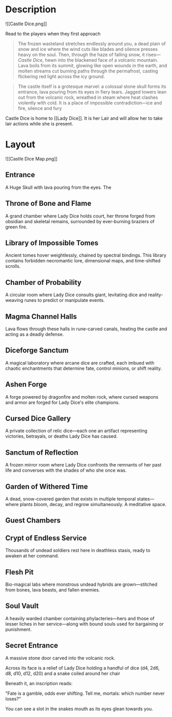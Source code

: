 # Description

![[Castle Dice.png]]

Read to the players when they first approach
> The frozen wasteland stretches endlessly around you, a dead plain of snow and ice where the wind cuts like blades and silence presses heavy on the soul. Then, through the haze of falling snow, it rises—_Castle Dice_, hewn into the blackened face of a volcanic mountain. Lava boils from its summit, glowing like open wounds in the earth, and molten streams cut burning paths through the permafrost, casting flickering red light across the icy ground.

> The castle itself is a grotesque marvel: a colossal stone skull forms its entrance, lava pouring from its eyes in fiery tears. Jagged towers lean out from the volcanic rock, wreathed in steam where heat clashes violently with cold. It is a place of impossible contradiction—ice and fire, silence and fury

Castle Dice is home to [[Lady Dice]]. It is her Lair and will allow her to take lair actions while she is present.

# Layout


![[Castle Dice Map.png]]
## Entrance
A Huge Skull with lava pouring from the eyes. The 
## Throne of Bone and Flame
A grand chamber where Lady Dice holds court, her throne forged from obsidian and skeletal remains, surrounded by ever-burning braziers of green fire.

## Library of Impossible Tomes
Ancient tomes hover weightlessly, chained by spectral bindings. This library contains forbidden necromantic lore, dimensional maps, and time-shifted scrolls.

## Chamber of Probability
A circular room where Lady Dice consults giant, levitating dice and reality-weaving runes to predict or manipulate events.

## Magma Channel Halls
Lava flows through these halls in rune-carved canals, heating the castle and acting as a deadly defense.

## Diceforge Sanctum
A magical laboratory where arcane dice are crafted, each imbued with chaotic enchantments that determine fate, control minions, or shift reality.

## Ashen Forge
A forge powered by dragonfire and molten rock, where cursed weapons and armor are forged for Lady Dice's elite champions.

## Cursed Dice Gallery
A private collection of relic dice—each one an artifact representing victories, betrayals, or deaths Lady Dice has caused.

## Sanctum of Reflection
A frozen mirror room where Lady Dice confronts the remnants of her past life and converses with the shades of who she once was.

## Garden of Withered Time
A dead, snow-covered garden that exists in multiple temporal states—where plants bloom, decay, and regrow simultaneously. A meditative space.

## Guest Chambers

## Crypt of Endless Service
Thousands of undead soldiers rest here in deathless stasis, ready to awaken at her command.

## Flesh Pit
Bio-magical labs where monstrous undead hybrids are grown—stitched from bones, lava beasts, and fallen enemies.

## Soul Vault
A heavily warded chamber containing phylacteries—hers and those of lesser liches in her service—along with bound souls used for bargaining or punishment.

## Secret Entrance
A massive stone door carved into the volcanic rock.

Across its face is a relief of Lady Dice holding a handful of dice (d4, 2d6, d8, d10, d12, d20) and a snake coiled around her chair

Beneath it, an inscription reads:

"Fate is a gamble, odds ever shifting. Tell me, mortals: which number never loses?"

You can see a slot in the snakes mouth as its eyes glean towards you.
